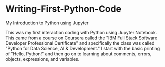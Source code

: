 # Writing-First-Python-Code
My Introduction to Python using Jupyter

This was my first interaction coding with Python using Jupyter Notebook.  This came from a course on Coursera called the "IBM Full Stack Software Developer Professional Certificate" and specifically the class was called "Python for Data Science, AI & Development."  I start with the basic printing of "Hello, Python!" and then go on to learning about comments, errors, objects, expressions, and variables.
